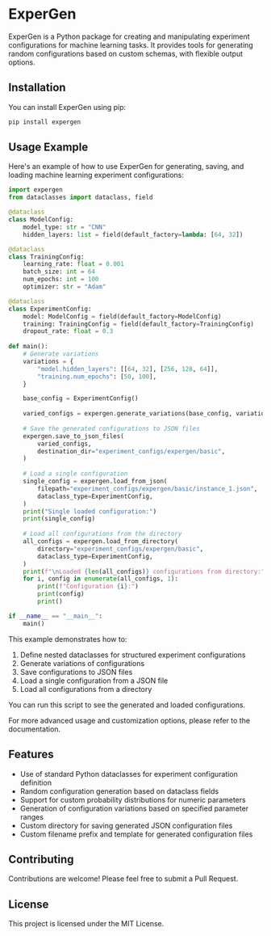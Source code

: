 # ExperGen

ExperGen is a Python package for creating and manipulating experiment configurations for machine learning tasks. It provides tools for generating random configurations based on custom schemas, with flexible output options.

## Installation

You can install ExperGen using pip:

```bash
pip install expergen
```

## Usage Example

Here's an example of how to use ExperGen for generating, saving, and loading machine learning experiment configurations:

```python
import expergen
from dataclasses import dataclass, field

@dataclass
class ModelConfig:
    model_type: str = "CNN"
    hidden_layers: list = field(default_factory=lambda: [64, 32])

@dataclass
class TrainingConfig:
    learning_rate: float = 0.001
    batch_size: int = 64
    num_epochs: int = 100
    optimizer: str = "Adam"

@dataclass
class ExperimentConfig:
    model: ModelConfig = field(default_factory=ModelConfig)
    training: TrainingConfig = field(default_factory=TrainingConfig)
    dropout_rate: float = 0.3
    
def main():
    # Generate variations
    variations = {
        "model.hidden_layers": [[64, 32], [256, 128, 64]],
        "training.num_epochs": [50, 100],
    }

    base_config = ExperimentConfig()
    
    varied_configs = expergen.generate_variations(base_config, variations)
        
    # Save the generated configurations to JSON files
    expergen.save_to_json_files(
        varied_configs,
        destination_dir="experiment_configs/expergen/basic",
    )
    
    # Load a single configuration
    single_config = expergen.load_from_json(
        filepath="experiment_configs/expergen/basic/instance_1.json",
        dataclass_type=ExperimentConfig,
    )
    print("Single loaded configuration:")
    print(single_config)
    
    # Load all configurations from the directory
    all_configs = expergen.load_from_directory(
        directory="experiment_configs/expergen/basic",
        dataclass_type=ExperimentConfig,
    )
    print(f"\nLoaded {len(all_configs)} configurations from directory:")
    for i, config in enumerate(all_configs, 1):
        print(f"Configuration {i}:")
        print(config)
        print()

if __name__ == "__main__":
    main()
```

This example demonstrates how to:
1. Define nested dataclasses for structured experiment configurations
2. Generate variations of configurations
3. Save configurations to JSON files
4. Load a single configuration from a JSON file
5. Load all configurations from a directory

You can run this script to see the generated and loaded configurations.

For more advanced usage and customization options, please refer to the documentation.

## Features

- Use of standard Python dataclasses for experiment configuration definition
- Random configuration generation based on dataclass fields
- Support for custom probability distributions for numeric parameters
- Generation of configuration variations based on specified parameter ranges
- Custom directory for saving generated JSON configuration files
- Custom filename prefix and template for generated configuration files

## Contributing

Contributions are welcome! Please feel free to submit a Pull Request.

## License

This project is licensed under the MIT License.

